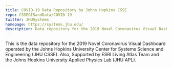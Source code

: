 ```yaml
---
title: COVID-19 Data Repository by Johns Hopkins CSSE
repo: CSSEGISandData/COVID-19
twitter: JHUSystems
homepage: https://systems.jhu.edu/
description: Data repository for the 2019 Novel Coronavirus Visual Dashboard operated by the Johns Hopkins University Center for Systems Science and Engineering.
---
```


This is the data repository for the 2019 Novel Coronavirus Visual Dashboard operated by the Johns Hopkins University Center for Systems Science and Engineering (JHU CSSE). Also, Supported by ESRI Living Atlas Team and the Johns Hopkins University Applied Physics Lab (JHU APL).
